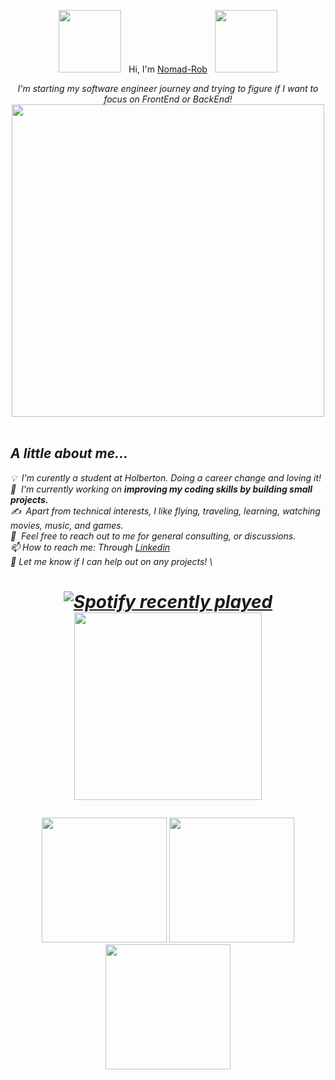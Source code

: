 <div align="center">

<img src="https://github.com/Anmol-Baranwal/Cool-GIFs-For-GitHub/assets/74038190/398b19b1-9aae-4c1f-8bc0-d172a2c08d68" width="100">  &nbsp;
Hi, I'm [Nomad-Rob](https//utkarssh11.github.io/Nomad-Rob-Portfolio-2.0/)  &nbsp;
<img src="https://github.com/Anmol-Baranwal/Cool-GIFs-For-GitHub/assets/74038190/398b19b1-9aae-4c1f-8bc0-d172a2c08d68" width="100">

<p><em>I'm starting my software engineer journey and trying to figure if I want to focus on FrontEnd or BackEnd!

  <img src="https://user-images.githubusercontent.com/74038190/225813708-98b745f2-7d22-48cf-9150-083f1b00d6c9.gif" width="500">
<br><br>
</div>

## A little about me...  


💡 &nbsp;I'm curently a student at Holberton. Doing a career change and loving it! \
🌱 &nbsp;I'm currently working on **improving my coding skills by building small projects.**\
✍️ &nbsp;Apart from technical interests, I like flying, traveling, learning, watching movies, music, and games.\
💬 &nbsp;Feel free to reach out to me for general consulting, or discussions. \
📫 How to reach me: Through [Linkedin](https://www.linkedin.com/in/robert-farley-a962a1123/) \
👻 Let me know if I can help out on any projects! \

<div class="images">
  <h1 align="center">
    
  [![Spotify recently played](https://spotify-recently-played-readme.vercel.app/api?user=31wfmdoey2b2vj2xzxiyis23mueq)](https://open.spotify.com/user/31wfmdoey2b2vj2xzxiyis23mueq)
        <img src="https://github.com/Anmol-Baranwal/Cool-GIFs-For-GitHub/assets/74038190/49abd3ca-b048-4f27-b7e0-ea6a7b172ac3" width="300">
  </h1>
</div>
<div align="center">
  <img src="https://user-images.githubusercontent.com/74038190/213866269-5d00981c-7c98-46d7-8a8e-16f462f15227.gif" width="200" />
  <img src="https://user-images.githubusercontent.com/74038190/213866269-5d00981c-7c98-46d7-8a8e-16f462f15227.gif" width="200" />
  <img src="https://user-images.githubusercontent.com/74038190/213866269-5d00981c-7c98-46d7-8a8e-16f462f15227.gif" width="200" />
</div>
